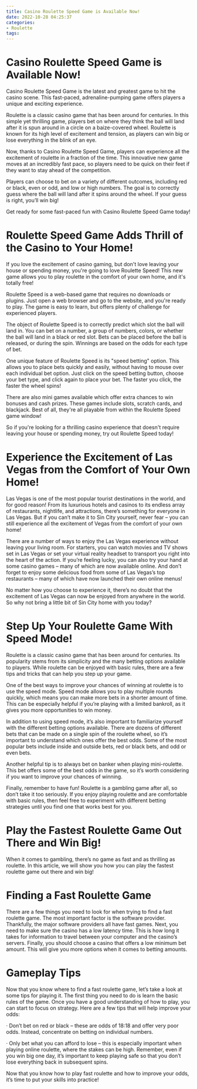 ```yaml
---
title: Casino Roulette Speed Game is Available Now!
date: 2022-10-28 04:25:37
categories:
- Roulette
tags:
---
```



#  Casino Roulette Speed Game is Available Now!

Casino Roulette Speed Game is the latest and greatest game to hit the casino scene. This fast-paced, adrenaline-pumping game offers players a unique and exciting experience.

Roulette is a classic casino game that has been around for centuries. In this simple yet thrilling game, players bet on where they think the ball will land after it is spun around in a circle on a baize-covered wheel. Roulette is known for its high level of excitement and tension, as players can win big or lose everything in the blink of an eye.

Now, thanks to Casino Roulette Speed Game, players can experience all the excitement of roulette in a fraction of the time. This innovative new game moves at an incredibly fast pace, so players need to be quick on their feet if they want to stay ahead of the competition.

Players can choose to bet on a variety of different outcomes, including red or black, even or odd, and low or high numbers. The goal is to correctly guess where the ball will land after it spins around the wheel. If your guess is right, you’ll win big!

Get ready for some fast-paced fun with Casino Roulette Speed Game today!

#  Roulette Speed Game Adds Thrill of the Casino to Your Home!

If you love the excitement of casino gaming, but don't love leaving your house or spending money, you're going to love Roulette Speed! This new game allows you to play roulette in the comfort of your own home, and it's totally free!

Roulette Speed is a web-based game that requires no downloads or plugins. Just open a web browser and go to the website, and you're ready to play. The game is easy to learn, but offers plenty of challenge for experienced players.

The object of Roulette Speed is to correctly predict which slot the ball will land in. You can bet on a number, a group of numbers, colors, or whether the ball will land in a black or red slot. Bets can be placed before the ball is released, or during the spin. Winnings are based on the odds for each type of bet.

One unique feature of Roulette Speed is its "speed betting" option. This allows you to place bets quickly and easily, without having to mouse over each individual bet option. Just click on the speed betting button, choose your bet type, and click again to place your bet. The faster you click, the faster the wheel spins!

There are also mini games available which offer extra chances to win bonuses and cash prizes. These games include slots, scratch cards, and blackjack. Best of all, they're all playable from within the Roulette Speed game window!

So if you're looking for a thrilling casino experience that doesn't require leaving your house or spending money, try out Roulette Speed today!

#  Experience the Excitement of Las Vegas from the Comfort of Your Own Home!

Las Vegas is one of the most popular tourist destinations in the world, and for good reason! From its luxurious hotels and casinos to its endless array of restaurants, nightlife, and attractions, there’s something for everyone in Las Vegas. But if you can’t make it to Sin City yourself, never fear – you can still experience all the excitement of Vegas from the comfort of your own home!

There are a number of ways to enjoy the Las Vegas experience without leaving your living room. For starters, you can watch movies and TV shows set in Las Vegas or set your virtual reality headset to transport you right into the heart of the action. If you’re feeling lucky, you can also try your hand at some casino games – many of which are now available online. And don’t forget to enjoy some delicious food from some of Las Vegas’s top restaurants – many of which have now launched their own online menus!

No matter how you choose to experience it, there’s no doubt that the excitement of Las Vegas can now be enjoyed from anywhere in the world. So why not bring a little bit of Sin City home with you today?

#  Step Up Your Roulette Game With Speed Mode!

Roulette is a classic casino game that has been around for centuries. Its popularity stems from its simplicity and the many betting options available to players. While roulette can be enjoyed with basic rules, there are a few tips and tricks that can help you step up your game.

One of the best ways to improve your chances of winning at roulette is to use the speed mode. Speed mode allows you to play multiple rounds quickly, which means you can make more bets in a shorter amount of time. This can be especially helpful if you’re playing with a limited bankroll, as it gives you more opportunities to win money.

In addition to using speed mode, it’s also important to familiarize yourself with the different betting options available. There are dozens of different bets that can be made on a single spin of the roulette wheel, so it’s important to understand which ones offer the best odds. Some of the most popular bets include inside and outside bets, red or black bets, and odd or even bets.

Another helpful tip is to always bet on banker when playing mini-roulette. This bet offers some of the best odds in the game, so it’s worth considering if you want to improve your chances of winning.

Finally, remember to have fun! Roulette is a gambling game after all, so don’t take it too seriously. If you enjoy playing roulette and are comfortable with basic rules, then feel free to experiment with different betting strategies until you find one that works best for you.

#  Play the Fastest Roulette Game Out There and Win Big!

When it comes to gambling, there’s no game as fast and as thrilling as roulette. In this article, we will show you how you can play the fastest roulette game out there and win big!

# Finding a Fast Roulette Game

There are a few things you need to look for when trying to find a fast roulette game. The most important factor is the software provider. Thankfully, the major software providers all have fast games. Next, you need to make sure the casino has a low latency time. This is how long it takes for information to travel between your computer and the casino’s servers. Finally, you should choose a casino that offers a low minimum bet amount. This will give you more options when it comes to betting amounts.

# Gameplay Tips

Now that you know where to find a fast roulette game, let’s take a look at some tips for playing it. The first thing you need to do is learn the basic rules of the game. Once you have a good understanding of how to play, you can start to focus on strategy. Here are a few tips that will help improve your odds:

· Don’t bet on red or black – these are odds of 18:18 and offer very poor odds. Instead, concentrate on betting on individual numbers.

· Only bet what you can afford to lose – this is especially important when playing online roulette, where the stakes can be high. Remember, even if you win big one day, it’s important to keep playing safe so that you don’t lose everything back in subsequent spins.

Now that you know how to play fast roulette and how to improve your odds, it’s time to put your skills into practice!